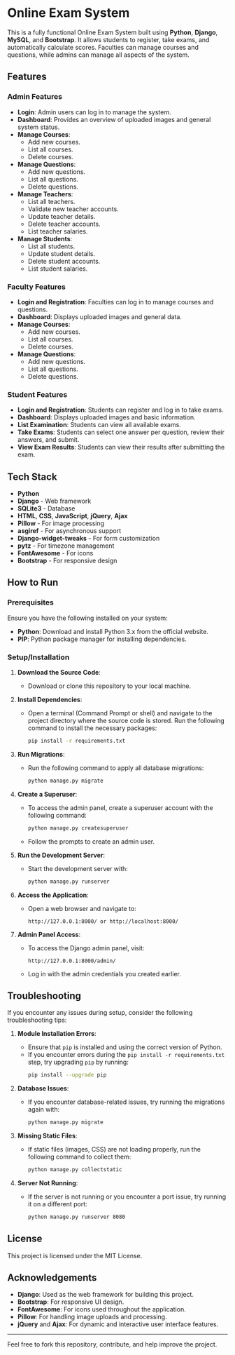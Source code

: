 # Online Exam System

This is a fully functional Online Exam System built using **Python**, **Django**, **MySQL**, and **Bootstrap**. It allows students to register, take exams, and automatically calculate scores. Faculties can manage courses and questions, while admins can manage all aspects of the system.

## Features

### Admin Features
- **Login**: Admin users can log in to manage the system.
- **Dashboard**: Provides an overview of uploaded images and general system status.
- **Manage Courses**:
  - Add new courses.
  - List all courses.
  - Delete courses.
- **Manage Questions**:
  - Add new questions.
  - List all questions.
  - Delete questions.
- **Manage Teachers**:
  - List all teachers.
  - Validate new teacher accounts.
  - Update teacher details.
  - Delete teacher accounts.
  - List teacher salaries.
- **Manage Students**:
  - List all students.
  - Update student details.
  - Delete student accounts.
  - List student salaries.

### Faculty Features
- **Login and Registration**: Faculties can log in to manage courses and questions.
- **Dashboard**: Displays uploaded images and general data.
- **Manage Courses**:
  - Add new courses.
  - List all courses.
  - Delete courses.
- **Manage Questions**:
  - Add new questions.
  - List all questions.
  - Delete questions.
  
### Student Features
- **Login and Registration**: Students can register and log in to take exams.
- **Dashboard**: Displays uploaded images and basic information.
- **List Examination**: Students can view all available exams.
- **Take Exams**: Students can select one answer per question, review their answers, and submit.
- **View Exam Results**: Students can view their results after submitting the exam.

## Tech Stack

- **Python**
- **Django** - Web framework
- **SQLite3** - Database
- **HTML**, **CSS**, **JavaScript**, **jQuery**, **Ajax**
- **Pillow** - For image processing
- **asgiref** - For asynchronous support
- **Django-widget-tweaks** - For form customization
- **pytz** - For timezone management
- **FontAwesome** - For icons
- **Bootstrap** - For responsive design

## How to Run

### Prerequisites

Ensure you have the following installed on your system:
- **Python**: Download and install Python 3.x from the official website.
- **PIP**: Python package manager for installing dependencies.

### Setup/Installation

1. **Download the Source Code**:
   - Download or clone this repository to your local machine.

2. **Install Dependencies**:
   - Open a terminal (Command Prompt or shell) and navigate to the project directory where the source code is stored. Run the following command to install the necessary packages:
   
     ```bash
     pip install -r requirements.txt
     ```

3. **Run Migrations**:
   - Run the following command to apply all database migrations:

     ```bash
     python manage.py migrate
     ```

4. **Create a Superuser**:
   - To access the admin panel, create a superuser account with the following command:
   
     ```bash
     python manage.py createsuperuser
     ```

   - Follow the prompts to create an admin user.

5. **Run the Development Server**:
   - Start the development server with:

     ```bash
     python manage.py runserver
     ```

6. **Access the Application**:
   - Open a web browser and navigate to:
   
     ```
     http://127.0.0.1:8000/ or http://localhost:8000/
     ```

7. **Admin Panel Access**:
   - To access the Django admin panel, visit:

     ```
     http://127.0.0.1:8000/admin/
     ```

   - Log in with the admin credentials you created earlier.

## Troubleshooting

If you encounter any issues during setup, consider the following troubleshooting tips:

1. **Module Installation Errors**:
   - Ensure that `pip` is installed and using the correct version of Python.
   - If you encounter errors during the `pip install -r requirements.txt` step, try upgrading `pip` by running:
     ```bash
     pip install --upgrade pip
     ```

2. **Database Issues**:
   - If you encounter database-related issues, try running the migrations again with:
     ```bash
     python manage.py migrate
     ```

3. **Missing Static Files**:
   - If static files (images, CSS) are not loading properly, run the following command to collect them:
     ```bash
     python manage.py collectstatic
     ```

4. **Server Not Running**:
   - If the server is not running or you encounter a port issue, try running it on a different port:
     ```bash
     python manage.py runserver 8080
     ```

## License

This project is licensed under the MIT License.

## Acknowledgements

- **Django**: Used as the web framework for building this project.
- **Bootstrap**: For responsive UI design.
- **FontAwesome**: For icons used throughout the application.
- **Pillow**: For handling image uploads and processing.
- **jQuery** and **Ajax**: For dynamic and interactive user interface features.

---

Feel free to fork this repository, contribute, and help improve the project.
